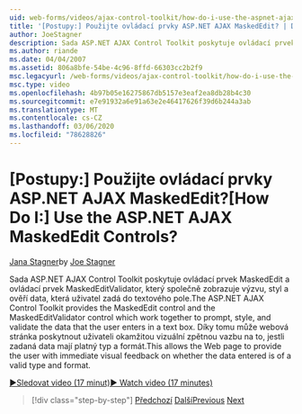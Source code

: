 ```yaml
---
uid: web-forms/videos/ajax-control-toolkit/how-do-i-use-the-aspnet-ajax-maskededit-controls
title: '[Postupy:] Použijte ovládací prvky ASP.NET AJAX MaskedEdit? | Dokumenty Microsoft'
author: JoeStagner
description: Sada ASP.NET AJAX Control Toolkit poskytuje ovládací prvek MaskedEdit a ovládací prvek MaskedEditValidator, který společně vyzvat k zobrazení výzvy, stylu a ověření d...
ms.author: riande
ms.date: 04/04/2007
ms.assetid: 806a8bfe-54be-4c96-8ffd-66303cc2b2f9
msc.legacyurl: /web-forms/videos/ajax-control-toolkit/how-do-i-use-the-aspnet-ajax-maskededit-controls
msc.type: video
ms.openlocfilehash: 4b97b05e16275867db5157e3eaf2ea8db28b4c30
ms.sourcegitcommit: e7e91932a6e91a63e2e46417626f39d6b244a3ab
ms.translationtype: MT
ms.contentlocale: cs-CZ
ms.lasthandoff: 03/06/2020
ms.locfileid: "78628826"
---
```

# <a name="how-do-i-use-the-aspnet-ajax-maskededit-controls"></a><span data-ttu-id="b5480-104">[Postupy:] Použijte ovládací prvky ASP.NET AJAX MaskedEdit?</span><span class="sxs-lookup"><span data-stu-id="b5480-104">[How Do I:] Use the ASP.NET AJAX MaskedEdit Controls?</span></span>

<span data-ttu-id="b5480-105">[Jana Stagner](https://github.com/JoeStagner)</span><span class="sxs-lookup"><span data-stu-id="b5480-105">by [Joe Stagner](https://github.com/JoeStagner)</span></span>

<span data-ttu-id="b5480-106">Sada ASP.NET AJAX Control Toolkit poskytuje ovládací prvek MaskedEdit a ovládací prvek MaskedEditValidator, který společně zobrazuje výzvu, styl a ověří data, která uživatel zadá do textového pole.</span><span class="sxs-lookup"><span data-stu-id="b5480-106">The ASP.NET AJAX Control Toolkit provides the MaskedEdit control and the MaskedEditValidator control which work together to prompt, style, and validate the data that the user enters in a text box.</span></span> <span data-ttu-id="b5480-107">Díky tomu může webová stránka poskytnout uživateli okamžitou vizuální zpětnou vazbu na to, jestli zadaná data mají platný typ a formát.</span><span class="sxs-lookup"><span data-stu-id="b5480-107">This allows the Web page to provide the user with immediate visual feedback on whether the data entered is of a valid type and format.</span></span>

[<span data-ttu-id="b5480-108">&#9654;Sledovat video (17 minut)</span><span class="sxs-lookup"><span data-stu-id="b5480-108">&#9654; Watch video (17 minutes)</span></span>](https://channel9.msdn.com/Blogs/ASP-NET-Site-Videos/how-do-i-use-the-aspnet-ajax-maskededit-controls)

> [!div class="step-by-step"]
> <span data-ttu-id="b5480-109">[Předchozí](how-do-i-use-the-aspnet-ajax-dropdown-control.md)
> [Další](how-do-i-use-the-aspnet-ajax-mutuallyexclusive-checkbox-extender.md)</span><span class="sxs-lookup"><span data-stu-id="b5480-109">[Previous](how-do-i-use-the-aspnet-ajax-dropdown-control.md)
[Next](how-do-i-use-the-aspnet-ajax-mutuallyexclusive-checkbox-extender.md)</span></span>
